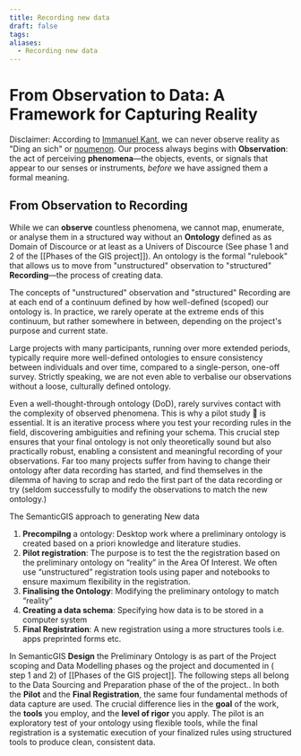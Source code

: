 ```yaml
---
title: Recording new data
draft: false
tags:
aliases:
  - Recording new data
---
```

 
# From Observation to Data: A Framework for Capturing Reality

Disclaimer:
According to [Immanuel Kant](https://da.wikipedia.org/wiki/Immanuel_Kant), we can never observe reality as "Ding an sich" or [noumenon](https://en.wikipedia.org/wiki/Noumenon). Our process always begins with **Observation**: the act of perceiving **phenomena**—the objects, events, or signals that appear to our senses or instruments, _before_ we have assigned them a formal meaning.

## From Observation to Recording
While we can **observe** countless phenomena, we cannot map, enumerate, or analyse them in a structured way without an **Ontology** defined as as Domain of Discource or at least as a Univers of Discource (See phase 1 and 2 of the [[Phases of the GIS project]]). An ontology is the formal "rulebook" that allows us to move from "unstructured" observation to "structured" **Recording**—the process of creating data.

The concepts of "unstructured" observation and "structured" Recording are at each end of a continuum defined by how well-defined (scoped) our ontology is. In practice, we rarely operate at the extreme ends of this continuum, but rather somewhere in between, depending on the project's purpose and current state.

Large projects with many participants, running over more extended periods, typically require more well-defined ontologies to ensure consistency between individuals and over time, compared to a single-person, one-off survey. Strictly speaking, we are not even able to verbalise our observations without a loose, culturally defined ontology.

Even a well-thought-through ontology (DoD), rarely survives contact with the complexity of observed phenomena. This is why a pilot study 🧪 is essential. It is an iterative process where you test your recording rules in the field, discovering ambiguities and refining your schema. This crucial step ensures that your final ontology is not only theoretically sound but also practically robust, enabling a consistent and meaningful recording of your observations. Far too many projects suffer from having to change their ontology after data recording has started, and find themselves in the dilemma of having to scrap and redo the first part of the data recording or try (seldom successfully to modify the observations to match the new ontology.)

The SemanticGIS approach to generating New data 
1. **Precompilng** a ontology: Desktop work where a preliminary ontology is created based on a priori knowledge and literature studies. 
2. **Pilot registration**: The purpose is to test the the registration based on the preliminary ontology on “reality” in the Area Of Interest. We often use “unstructured” registration tools using paper and notebooks to ensure maximum flexibility in the registration.
3. **Finalising the Ontology**: Modifying the preliminary ontology to match “reality”
4. **Creating a data schema**: Specifying how data is to be stored in a computer system
5. **Final Registration**: A new registration using a more structures tools i.e. apps preprinted forms etc.
 
In SemanticGIS **Design** the Preliminary Ontology is  as part of the Project scoping and Data Modelling phases og the project and documented in  ( step 1 and 2) of [[Phases of the GIS project]]. The following steps all belong to the Data Sourcing and Preparation phase of the of the project..
In both the **Pilot** and the **Final Registration**, the same four fundamental methods of data capture are used. The crucial difference lies in the **goal** of the work, the **tools** you employ, and the **level of rigor** you apply. The pilot is an exploratory test of your ontology using flexible tools, while the final registration is a systematic execution of your finalized rules using structured tools to produce clean, consistent data.